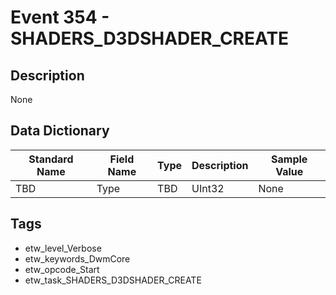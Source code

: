 # Event 354 - SHADERS_D3DSHADER_CREATE

## Description
None

## Data Dictionary
|Standard Name|Field Name|Type|Description|Sample Value|
|---|---|---|---|---|
|TBD|Type|TBD|UInt32|None|None|

## Tags
* etw_level_Verbose
* etw_keywords_DwmCore
* etw_opcode_Start
* etw_task_SHADERS_D3DSHADER_CREATE